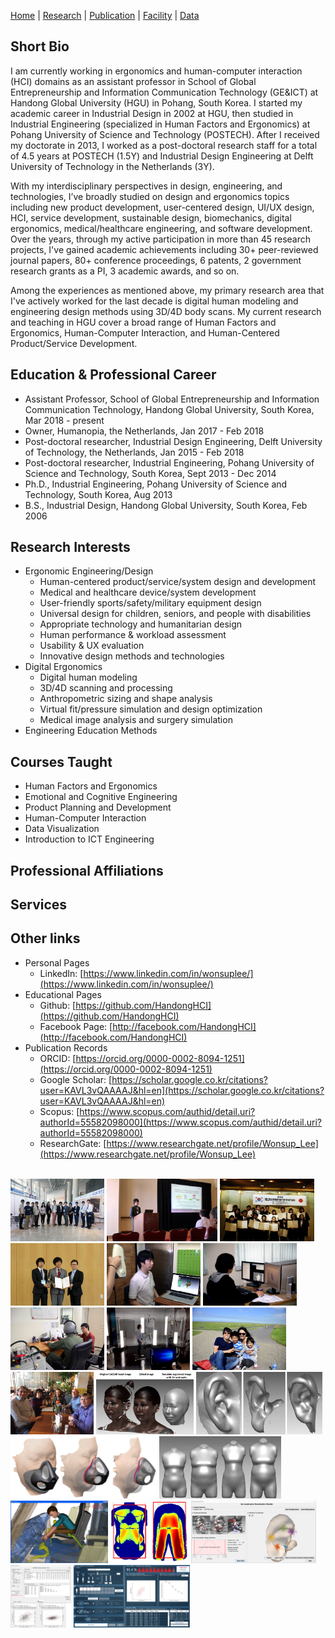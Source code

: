 [Home](README.md) | [Research](research.md) | [Publication](publication.md) | [Facility](facility.md) | [Data](data.md)

## Short Bio
I am currently working in ergonomics and human-computer interaction (HCI) domains as an assistant professor in School of Global Entrepreneurship and Information Communication Technology (GE&ICT) at Handong Global University (HGU) in Pohang, South Korea. I started my academic career in Industrial Design in 2002 at HGU, then studied in Industrial Engineering (specialized in Human Factors and Ergonomics) at Pohang University of Science and Technology (POSTECH). After I received my doctorate in 2013, I worked as a post-doctoral research staff for a total of 4.5 years at POSTECH (1.5Y) and Industrial Design Engineering at Delft University of Technology in the Netherlands (3Y).

With my interdisciplinary perspectives in design, engineering, and technologies, I’ve broadly studied on design and ergonomics topics including new product development, user-centered design, UI/UX design, HCI, service development, sustainable design, biomechanics, digital ergonomics, medical/healthcare engineering, and software development. Over the years, through my active participation in more than 45 research projects, I've gained academic achievements including 30+ peer-reviewed journal papers, 80+ conference proceedings, 6 patents, 2 government research grants as a PI, 3 academic awards, and so on.

Among the experiences as mentioned above, my primary research area that I've actively worked for the last decade is digital human modeling and engineering design methods using 3D/4D body scans. My current research and teaching in HGU cover a broad range of Human Factors and Ergonomics, Human-Computer Interaction, and Human-Centered Product/Service Development.

## Education & Professional Career
- Assistant Professor, School of Global Entrepreneurship and Information Communication Technology, Handong Global University, South Korea, Mar 2018 - present
- Owner, Humanopia, the Netherlands, Jan 2017 - Feb 2018
- Post-doctoral researcher, Industrial Design Engineering, Delft University of Technology, the Netherlands, Jan 2015 - Feb 2018
- Post-doctoral researcher, Industrial Engineering, Pohang University of Science and Technology, South Korea, Sept 2013 - Dec 2014
- Ph.D., Industrial Engineering, Pohang University of Science and Technology, South Korea, Aug 2013
- B.S., Industrial Design, Handong Global University, South Korea, Feb 2006

## Research Interests
- Ergonomic Engineering/Design
  - Human-centered product/service/system design and development
  - Medical and healthcare device/system development
  - User-friendly sports/safety/military equipment design
  - Universal design for children, seniors, and people with disabilities
  - Appropriate technology and humanitarian design
  - Human performance & workload assessment
  - Usability & UX evaluation
  - Innovative design methods and technologies
- Digital Ergonomics
  - Digital human modeling
  - 3D/4D scanning and processing
  - Anthropometric sizing and shape analysis
  - Virtual fit/pressure simulation and design optimization
  - Medical image analysis and surgery simulation
- Engineering Education Methods

## Courses Taught
- Human Factors and Ergonomics
- Emotional and Cognitive Engineering
- Product Planning and Development
- Human-Computer Interaction
- Data Visualization
- Introduction to ICT Engineering

## Professional Affiliations

## Services

## Other links
- Personal Pages
  - LinkedIn: [https://www.linkedin.com/in/wonsuplee/](https://www.linkedin.com/in/wonsuplee/)
- Educational Pages
  - Github: [https://github.com/HandongHCI](https://github.com/HandongHCI)
  - Facebook Page: [http://facebook.com/HandongHCI](http://facebook.com/HandongHCI)
- Publication Records
  - ORCID: [https://orcid.org/0000-0002-8094-1251](https://orcid.org/0000-0002-8094-1251)
  - Google Scholar: [https://scholar.google.co.kr/citations?user=KAVL3vQAAAAJ&hl=en](https://scholar.google.co.kr/citations?user=KAVL3vQAAAAJ&hl=en)
  - Scopus: [https://www.scopus.com/authid/detail.uri?authorId=55582098000](https://www.scopus.com/authid/detail.uri?authorId=55582098000)
  - ResearchGate: [https://www.researchgate.net/profile/Wonsup_Lee](https://www.researchgate.net/profile/Wonsup_Lee)

<br>
<img src="img/intro01.jpg" height="100">
<img src="img/intro02.jpg" height="100">
<img src="img/intro03.jpg" height="100">
<img src="img/intro04.jpg" height="100">
<img src="img/intro09.jpg" height="100">
<img src="img/intro15.jpg" height="100">
<img src="img/intro16.jpg" height="100">
<img src="img/intro10.jpg" height="100">
<img src="img/intro05.jpg" height="100">
<img src="img/intro06.jpg" height="100">
<img src="img/intro11.png" height="100">
<img src="img/intro12.png" height="100">
<img src="img/intro07.png" height="100">
<img src="img/intro17.png" height="100">
<img src="img/intro08.png" height="100">
<img src="img/intro13.png" height="100">
<img src="img/intro14.png" height="100">
<img src="img/intro18.png" height="100">
<img src="img/intro19.png" height="100">
